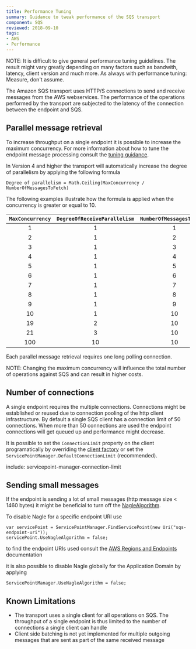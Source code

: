 ```yaml
---
title: Performance Tuning
summary: Guidance to tweak performance of the SQS transport
component: SQS
reviewed: 2018-09-10
tags:
- AWS
- Performance
---
```


NOTE: It is difficult to give general performance tuning guidelines. The result might vary greatly depending on many factors such as bandwith, latency, client version and much more. As always with performance tuning: Measure, don't assume.

The Amazon SQS transport uses HTTP/S connections to send and receive messages from the AWS webservices. The performance of the operations performed by the transport are subjected to the latency of the connection between the endpoint and SQS.

## Parallel message retrieval

To increase throughput on a single endpoint it is possible to increase the maximum concurrency. For more information about how to tune the endpoint message processing consult the [tuning guidance](/nservicebus/operations/tuning.md).

In Version 4 and higher the transport will automatically increase the degree of parallelism by applying the following formula

```
Degree of parallelism = Math.Ceiling(MaxConcurrency / NumberOfMessagesToFetch)
```

The following examples illustrate how the formula is applied when the concurrency is greater or equal to 10.

|`MaxConcurrency` | `DegreeOfReceiveParallelism` | `NumberOfMessagesToFetch` |
| :-: |:-:|:-:|
| 1 | 1 | 1 |
| 2 | 1 | 2 |
| 3 | 1 | 3 |
| 4 | 1 | 4 |
| 5 | 1 | 5 |
| 6 | 1 | 6 |
| 7 | 1 | 7 |
| 8 | 1 | 8 |
| 9 | 1 | 9 |
| 10 | 1 | 10 |
| 19 | 2 | 10 |
| 21 | 3 | 10 |
| 100 | 10 | 10 |

Each parallel message retrieval requires one long polling connection.

NOTE: Changing the maximum concurrency will influence the total number of operations against SQS and can result in higher costs.

## Number of connections

A single endpoint requires the multiple connections. Connections might be established or reused due to connection pooling of the http client infrastructure. By default a single SQS client has a connection limit of 50 connections. When more than 50 connections are used the endpoint connections will get queued up and performance might decrease. 

It is possible to set the `ConnectionLimit` property on the client programatically by overriding the [client factory](/transports/sqs/configuration-options.md#client-factory) or set the `ServicePointManager.DefaultConnectionLimit` (recommended).

include: servicepoint-manager-connection-limit

## Sending small messages

If the endpoint is sending a lot of small messages (http message size < 1460 bytes) it might be beneficial to turn off the [NagleAlgorithm](https://en.wikipedia.org/wiki/Nagle's_algorithm). 

To disable Nagle for a specific endpoint URI use

```
var servicePoint = ServicePointManager.FindServicePoint(new Uri("sqs-endpoint-uri"));
servicePoint.UseNagleAlgorithm = false;
```

to find the endpoint URIs used consult the [AWS Regions and Endpoints](https://docs.aws.amazon.com/general/latest/gr/rande.html) documentation

it is also possible to disable Nagle globally for the Application Domain by applying

```
ServicePointManager.UseNagleAlgorithm = false;
```

## Known Limitations

- The transport uses a single client for all operations on SQS. The throughput of a single endpoint is thus limited to the number of connections a single client can handle
- Client side batching is not yet implemented for multiple outgoing messages that are sent as part of the same received message

